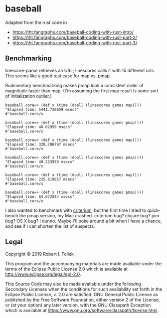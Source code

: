 # baseball

Adapted from the rust code in

* https://tht.fangraphs.com/baseball-coding-with-rust-intro/
* https://tht.fangraphs.com/baseball-coding-with-rust-part-2/
* https://tht.fangraphs.com/baseball-coding-with-rust-part-3/

## Benchmarking

linescore-parse retrieves an URL; linescores calls it with 15 different urls. This seems like a good test case for map vs. pmap.

Rudimentary benchmarking makes pmap look a consistent order of magnitude faster than map. (I'm assuming the first map result is some sort of initialization outlier.)

```
baseball.core=> (def x (time (doall (linescores games map))))
"Elapsed time: 5441.736059 msecs"
#'baseball.core/x

baseball.core=> (def x (time (doall (linescores games pmap))))
"Elapsed time: 46.62959 msecs"
#'baseball.core/x

baseball.core=> (def x (time (doall (linescores games map))))
"Elapsed time: 320.786797 msecs"
#'baseball.core/x

baseball.core=> (def x (time (doall (linescores games pmap))))
"Elapsed time: 40.223559 msecs"
#'baseball.core/x

baseball.core=> (def x (time (doall (linescores games map))))
"Elapsed time: 225.619857 msecs"
#'baseball.core/x

baseball.core=> (def x (time (doall (linescores games pmap))))
"Elapsed time: 63.672544 msecs"
#'baseball.core/x
```

I also wanted to benchmark with [criterium](https://github.com/hugoduncan/criterium), but the first time I tried to quick-bench the pmap version, my Mac crashed. criterium bug? clojure bug? jvm bug? OS X bug? I dunno. Maybe I'll poke around a bit when I have a chance, and see if I can shorten the list of suspects.

## Legal

Copyright © 2019 Robert I. Follek

This program and the accompanying materials are made available under the
terms of the Eclipse Public License 2.0 which is available at
http://www.eclipse.org/legal/epl-2.0.

This Source Code may also be made available under the following Secondary
Licenses when the conditions for such availability set forth in the Eclipse
Public License, v. 2.0 are satisfied: GNU General Public License as published by
the Free Software Foundation, either version 2 of the License, or (at your
option) any later version, with the GNU Classpath Exception which is available
at https://www.gnu.org/software/classpath/license.html.
